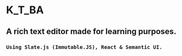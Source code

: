 
# K_T_BA

## A rich text editor made for learning purposes.

### `Using Slate.js (Immutable.JS), React & Semantic UI.`